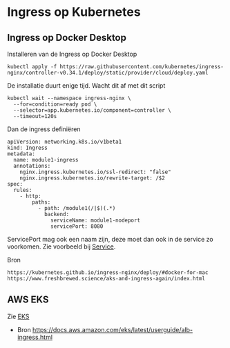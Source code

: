 # Ingress op Kubernetes

## Ingress op Docker Desktop

Installeren van de Ingress op Docker Desktop

    kubectl apply -f https://raw.githubusercontent.com/kubernetes/ingress-nginx/controller-v0.34.1/deploy/static/provider/cloud/deploy.yaml
    
De installatie duurt enige tijd. Wacht dit af met dit script

    kubectl wait --namespace ingress-nginx \
      --for=condition=ready pod \
      --selector=app.kubernetes.io/component=controller \
      --timeout=120s

Dan de ingress definiëren

    apiVersion: networking.k8s.io/v1beta1
    kind: Ingress
    metadata:
      name: module1-ingress
      annotations:
        nginx.ingress.kubernetes.io/ssl-redirect: "false"
        nginx.ingress.kubernetes.io/rewrite-target: /$2
    spec:
      rules:
        - http:
            paths:
              - path: /module1(/|$)(.*)
                backend:
                  serviceName: module1-nodeport
                  servicePort: 8080

ServicePort mag ook een naam zijn, deze moet dan ook in de service zo voorkomen. Zie voorbeeld bij [Service](service.md).

Bron

    https://kubernetes.github.io/ingress-nginx/deploy/#docker-for-mac
    https://www.freshbrewed.science/aks-and-ingress-again/index.html
    
## AWS EKS
Zie [EKS](eks.md)

- Bron https://docs.aws.amazon.com/eks/latest/userguide/alb-ingress.html

